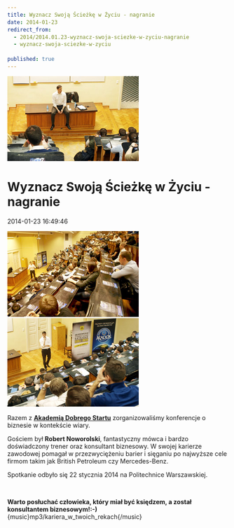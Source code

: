 ```yaml
---
title: Wyznacz Swoją Ścieżkę w Życiu - nagranie
date: 2014-01-23
redirect_from: 
  - 2014/2014.01.23-wyznacz-swoja-sciezke-w-zyciu-nagranie
  - wyznacz-swoja-sciezke-w-zyciu

published: true
---
```



![/assets/posts/2014/2014-01-23-wyznacz-swoja-sciezke-w-zyciu-nagranie/kariera01.jpg](/assets/posts/2014/2014-01-23-wyznacz-swoja-sciezke-w-zyciu-nagranie/kariera01.jpg)

# Wyznacz Swoją Ścieżkę w Życiu - nagranie

<time>2014-01-23 16:49:46</time>



![/assets/posts/2014/2014-01-23-wyznacz-swoja-sciezke-w-zyciu-nagranie/kariera02.jpg](/assets/posts/2014/2014-01-23-wyznacz-swoja-sciezke-w-zyciu-nagranie/kariera02.jpg)
![/assets/posts/2014/2014-01-23-wyznacz-swoja-sciezke-w-zyciu-nagranie/kariera03.jpg](/assets/posts/2014/2014-01-23-wyznacz-swoja-sciezke-w-zyciu-nagranie/kariera03.jpg)

Razem z **[Akademią Dobrego Startu](http://www.akados.pl)** zorganizowaliśmy konferencje o biznesie w kontekście wiary.


Gościem był **Robert Noworolski**, fantastyczny mówca i bardzo doświadczony trener oraz konsultant biznesowy. W swojej karierze zawodowej pomagał w przezwyciężeniu barier i sięganiu po najwyższe cele firmom takim jak British Petroleum czy Mercedes-Benz.


Spotkanie odbyło się 22 stycznia 2014 na Politechnice Warszawskiej.  


 


**Warto posłuchać człowieka, który miał być księdzem, a został konsultantem biznesowym!:-)**
 {music}mp3/kariera_w_twoich_rekach{/music}


<!--{{json:{"created_date":"2014-01-23 16:49:46","publish_down":"0000-00-00 00:00:00","id":"5360"}}}-->